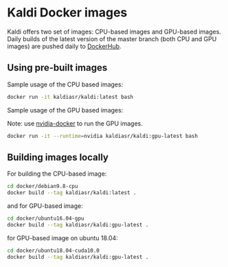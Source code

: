 # Kaldi Docker images

Kaldi offers two set of images: CPU-based images and GPU-based images. Daily builds of the latest version of the master branch (both CPU and GPU images) are pushed daily to [DockerHub](https://hub.docker.com/r/kaldiasr/kaldi). 

## Using pre-built images 
Sample usage of the CPU based images:
```bash
docker run -it kaldiasr/kaldi:latest bash
``` 

Sample usage of the GPU based images:

Note: use [nvidia-docker](https://github.com/NVIDIA/nvidia-docker) to run the GPU images.

```bash
docker run -it --runtime=nvidia kaldiasr/kaldi:gpu-latest bash
```

## Building images locally
For building the CPU-based image:
```bash
cd docker/debian9.8-cpu
docker build --tag kaldiasr/kaldi:latest .
```

and for GPU-based image:
```bash
cd docker/ubuntu16.04-gpu
docker build --tag kaldiasr/kaldi:gpu-latest .
```
for GPU-based image on ubuntu 18.04:
```bash
cd docker/ubuntu18.04-cuda10.0
docker build --tag kaldiasr/kaldi:gpu-latest .
```
